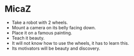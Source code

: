 MicaZ
=====

* Take a robot with 2 wheels.
* Mount a camera on its belly facing down.
* Place it on a famous painting.
* Teach it beauty.
* It will not know how to use the wheels, it has to learn this.
* Its motivators will be beauty and discovery.